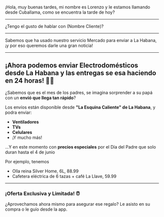 ¡Hola, muy buenas tardes, mi nombre es Lorenzo y le estamos llamando desde Cuballama, como se encuentra la tarde de hoy?

---
¿Tengo el gusto de hablar con (Nombre Cliente)?

---
Sabemos que ha usado nuestro servicio Mercado para enviar a La Habana, ¡y por eso queremos darle una gran noticia!

---

## ¡Ahora podemos enviar Electrodomésticos desde La Habana y las entregas se esa haciendo en 24 horas! 🚚💨

¿Sabemos que es el mes de los padres, se imagina sorprender a su papá con un **envió que llega tan rápido**?

 Los envíos están disponible desde **"La Esquina Caliente" de La Habana**, y podra enviar:

* **Ventiladores**
* **TVs**
* **Celulares**
* ¡Y mucho más!

...Y en este momento con **precios especiales** por el Día del Padre que solo duran hasta el 4 de junio

Por ejemplo, tenemos
- Olla reina Silver Home, 6L, 88.99
- Cafetera eléctrica de 6 tazas + café La Llave, 59.99

---

### ¡Oferta Exclusiva y Limitada! ⏰

¿Aprovechamos ahora mismo para asegurar ese regalo? Le asisto en su compra o le guío desde la app.